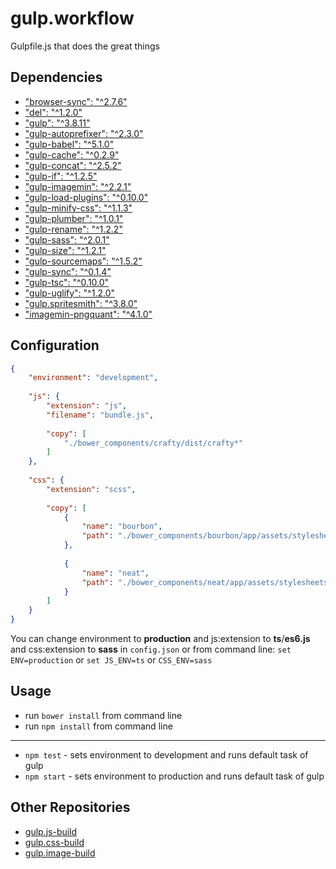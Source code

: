 # gulp.workflow
Gulpfile.js that does the great things

## Dependencies
- ["browser-sync": "^2.7.6"](https://www.npmjs.com/package/browser-sync/)
- ["del": "^1.2.0"](https://www.npmjs.com/package/del/)
- ["gulp": "^3.8.11"](https://www.npmjs.com/package/gulp/)
- ["gulp-autoprefixer": "^2.3.0"](https://www.npmjs.com/package/gulp-autoprefixer/)
- ["gulp-babel": "^5.1.0"](https://www.npmjs.com/package/gulp-babel/)
- ["gulp-cache": "^0.2.9"](https://www.npmjs.com/package/gulp-cache/)
- ["gulp-concat": "^2.5.2"](https://www.npmjs.com/package/gulp-concat/)
- ["gulp-if": "^1.2.5"](https://www.npmjs.com/package/gulp-if/)
- ["gulp-imagemin": "^2.2.1"](https://www.npmjs.com/package/gulp-imagemin/)
- ["gulp-load-plugins": "^0.10.0"](https://www.npmjs.com/package/gulp-load-plugins/)
- ["gulp-minify-css": "^1.1.3"](https://www.npmjs.com/package/gulp-minify-css/)
- ["gulp-plumber": "^1.0.1"](https://www.npmjs.com/package/gulp-plumber/)
- ["gulp-rename": "^1.2.2"](https://www.npmjs.com/package/gulp-rename/)
- ["gulp-sass": "^2.0.1"](https://www.npmjs.com/package/gulp-sass/)
- ["gulp-size": "^1.2.1"](https://www.npmjs.com/package/gulp-size/)
- ["gulp-sourcemaps": "^1.5.2"](https://www.npmjs.com/package/gulp-sourcemaps/)
- ["gulp-sync": "^0.1.4"](https://www.npmjs.com/package/gulp-sync/)
- ["gulp-tsc": "^0.10.0"](https://www.npmjs.com/package/gulp-tsc/)
- ["gulp-uglify": "^1.2.0"](https://www.npmjs.com/package/gulp-uglify/)
- ["gulp.spritesmith": "^3.8.0"](https://www.npmjs.com/package/gulp.spritesmith/)
- ["imagemin-pngquant": "^4.1.0"](https://www.npmjs.com/package/imagemin-pngquant/)

## Configuration
```json
{
	"environment": "development",
	
	"js": {
		"extension": "js",
		"filename": "bundle.js",
		
		"copy": [
			"./bower_components/crafty/dist/crafty*"
		]
	},
	
	"css": {
		"extension": "scss",
		
		"copy": [
			{
				"name": "bourbon",
				"path": "./bower_components/bourbon/app/assets/stylesheets/**/*"
			},
			
			{
				"name": "neat",
				"path": "./bower_components/neat/app/assets/stylesheets/**/*"
			}
		]
	}
}
```

You can change environment to **production** and js:extension to **ts**/**es6.js** and css:extension to **sass** in `config.json` or from command line: `set ENV=production` or `set JS_ENV=ts` or `CSS_ENV=sass`

## Usage
- run `bower install` from command line
- run `npm install` from command line

---

- `npm test` - sets environment to development and runs default task of gulp
- `npm start` - sets environment to production and runs default task of gulp

## Other Repositories
- [gulp.js-build](https://github.com/zgabievi/gulp.js-build)
- [gulp.css-build](https://github.com/zgabievi/gulp.css-build)
- [gulp.image-build](https://github.com/zgabievi/gulp.image-build)
